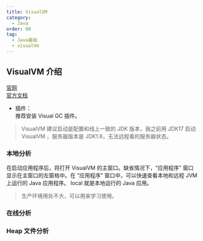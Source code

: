 ```yaml
---
title: VisualVM
category:
  - Java
order: 60
tag:
  - Java基础
  - visualVm
---
```


## VisualVM 介绍

[官网](https://visualvm.github.io/)  
[官方文档](https://visualvm.github.io/documentation.html)  
- 插件：  
推荐安装 Visual GC 插件。

> VisualVM 建议启动是配置和线上一致的 JDK 版本，我之前用 JDK17 启动 VisualVM ，服务器版本是 JDK1.8，无法远程看的服务器状态。

### 本地分析
在启动应用程序后，将打开 VisualVM 的主窗口。缺省情况下，“应用程序” 窗口显示在主窗口的左窗格中。在 “应用程序” 窗口中，可以快速查看本地和远程 JVM 上运行的 Java 应用程序。
local 就是本地运行的 Java 应用。
> 生产环境用处不大，可以用来学习使用。

### 在线分析

### Heap 文件分析
